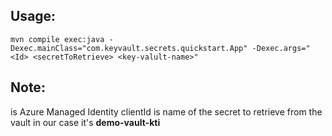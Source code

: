## Usage:

    mvn compile exec:java -Dexec.mainClass="com.keyvault.secrets.quickstart.App" -Dexec.args="<Id> <secretToRetrieve> <key-valult-name>"

Note:
-------
**<Id>**  is  Azure Managed Identity  clientId
**<secretToRetrieve>** is name of the secret to retrieve from the vault
**<key-valult-name>** in our case it's **demo-vault-kti**
